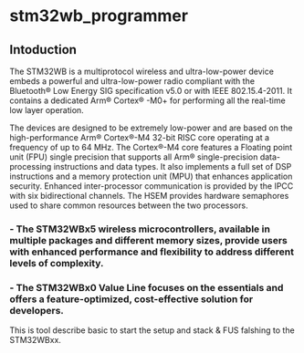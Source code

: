 # stm32wb_programmer
## Intoduction
 The STM32WB is a multiprotocol wireless and ultra-low-power device embeds a powerful and ultra-low-power radio compliant with the Bluetooth® Low Energy SIG specification v5.0 or with IEEE 802.15.4-2011. It contains a dedicated Arm® Cortex® -M0+ for performing all the real-time low layer operation.  
 
 The devices are designed to be extremely low-power and are based on the high-performance Arm® Cortex®-M4 32-bit RISC core operating at a frequency of up to 64 MHz. The Cortex®-M4 core features a Floating point unit (FPU) single precision that supports all Arm® single-precision data-processing instructions and data types. It also implements a full set of DSP instructions and a memory protection unit (MPU) that enhances application security. Enhanced inter-processor communication is provided by the IPCC with six bidirectional channels. The HSEM provides hardware semaphores used to share common resources between the two processors.       
 
 ### - The STM32WBx5 wireless microcontrollers, available in multiple packages and different memory sizes, provide users with enhanced performance and flexibility to address different levels of complexity.     
 ### - The STM32WBx0 Value Line focuses on the essentials and offers a feature-optimized, cost-effective solution for developers.

This is tool describe basic to start the setup and stack & FUS falshing to the STM32WBxx.
